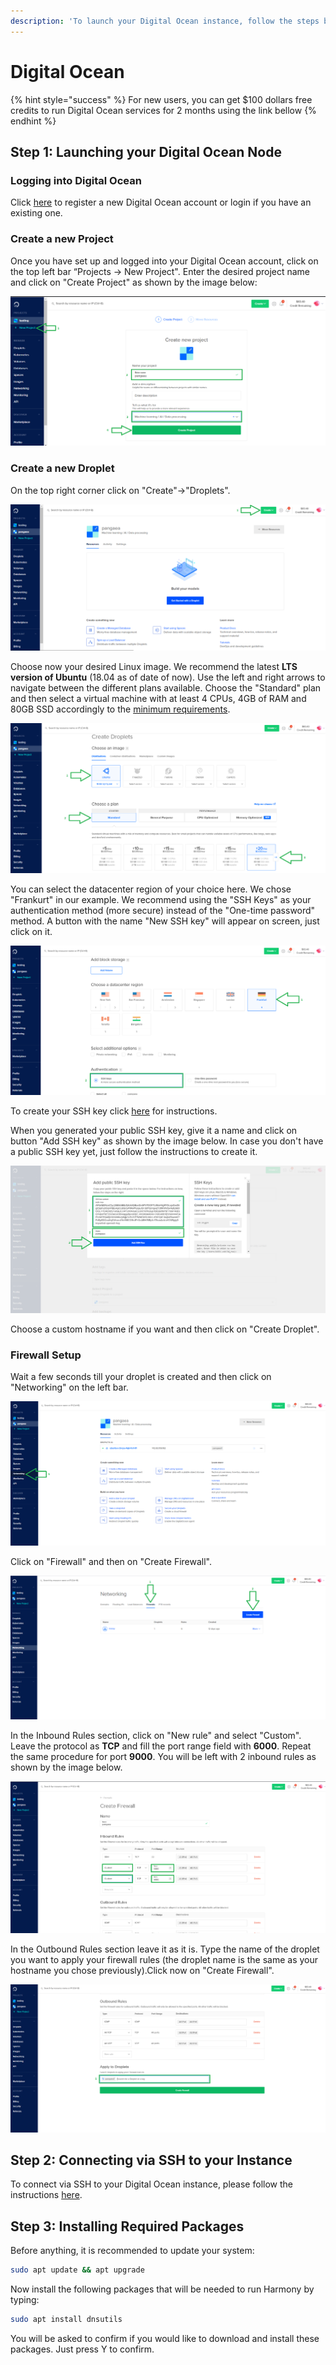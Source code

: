 ```yaml
---
description: 'To launch your Digital Ocean instance, follow the steps below.'
---
```


# Digital Ocean

{% hint style="success" %}
For new users, you can get $100 dollars free credits to run Digital Ocean services for 2 months using the link bellow
{% endhint %}

## Step 1: Launching your Digital Ocean Node <a id="step-1-launching-your-aws-node"></a>

### Logging into **Digital Ocean** <a id="logging-into-vultr"></a>

[​](https://www.digitalocean.com/)Click [here](https://try.digitalocean.com/performance/) to register a new Digital Ocean account or login if you have an existing one.

### Create a new P**roject** <a id="create-a-new-instance"></a>

Once you have set up and logged into your Digital Ocean account, click on the top left bar “Projects -&gt; New Project". Enter the desired project name and click on "Create Project" as shown by the image below:

![](../../../../.gitbook/assets/do1%20%281%29.png)

### Create a new Droplet <a id="create-a-new-instance"></a>

On the top right corner click on "Create"-&gt;"Droplets".

![](../../../../.gitbook/assets/do2.png)

Choose now your desired Linux image. We recommend the latest **LTS version of Ubuntu** \(18.04 as of date of now\). Use the left and right arrows to navigate between the different plans available. Choose the "Standard" plan and then select a virtual machine with at least 4 CPUs, 4GB of RAM and 80GB SSD accordingly to the [minimum requirements](https://docs.harmony.one/home/validators/cloud-setup/minimum-requirements).

![](../../../../.gitbook/assets/do3.1%20%281%29.png)

You can select the datacenter region of your choice here. We chose "Frankurt" in our example. We recommend using the "SSH Keys" as your authentication method \(more secure\) instead of the "One-time password" method. A button with the name "New SSH key" will appear on screen, just click on it.

![](../../../../.gitbook/assets/do3.2.png)

To create your SSH key click [here](https://www.digitalocean.com/docs/droplets/how-to/add-ssh-keys/) for instructions.

When you generated your public SSH key, give it a name and click on button "Add SSH key" as shown by the image below. In case you don't have a public SSH key yet, just follow the instructions to create it.

![](../../../../.gitbook/assets/do3.3%20%281%29.png)

Choose a custom hostname if you want and then click on "Create Droplet".

### Firewall Setup <a id="firewall-setup"></a>

Wait a few seconds till your droplet is created and then click on "Networking" on the left bar.

![](../../../../.gitbook/assets/do4%20%281%29.png)

Click on "Firewall" and then on "Create Firewall".

![](../../../../.gitbook/assets/do5%20%281%29.png)

In the Inbound Rules section, click on "New rule" and select "Custom". Leave the protocol as **TCP** and fill the port range field with **6000**. Repeat the same procedure for port **9000**. You will be left with 2 inbound rules as shown by the image below.

![](../../../../.gitbook/assets/do5.1%20%281%29.png)

In the Outbound Rules section leave it as it is. Type the name of the droplet you want to apply your firewall rules \(the droplet name is the same as your hostname you chose previously\).Click now on "Create Firewall".

![](../../../../.gitbook/assets/do5.2.png)

## **Step 2: Connecting via SSH to your Instance** <a id="step-2-connecting-to-your-vultr-node"></a>

To connect via SSH to your Digital Ocean instance, please follow the instructions [here](https://www.digitalocean.com/docs/droplets/how-to/connect-with-ssh/).

## Step 3: Installing Required Packages

Before anything, it is recommended to update your system:

```bash
sudo apt update && apt upgrade
```

Now install the following packages that will be needed to run Harmony by typing:

```bash
sudo apt install dnsutils
```

You will be asked to confirm if you would like to download and install these packages. Just press Y to confirm.

